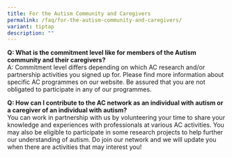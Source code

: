 ```yaml
---
title: For the Autism Community and Caregivers
permalink: /faq/for-the-autism-community-and-caregivers/
variant: tiptap
description: ""
---
```

<p><strong>Q: What is the commitment level like for members of the Autism community and their caregivers?</strong>
<br>A: Commitment level differs depending on which AC research and/or partnership
activities you signed up for. Please find more information about specific
AC programmes on our website. Be assured that you are not obligated to
participate in any of our programmes.</p>
<p><strong>Q: How can I contribute to the AC network as an individual with autism or a caregiver of an individual with autism?</strong> 
<br>You can work in partnership with us by volunteering your time to share
your knowledge and experiences with professionals at various AC activities.
You may also be eligible to participate in some research projects to help
further our understanding of autism. Do join our network and we will update
you when there are activities that may interest you!</p>